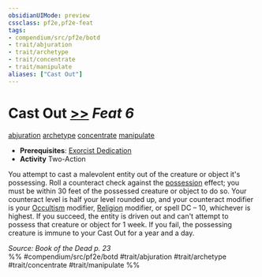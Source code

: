 ```yaml
---
obsidianUIMode: preview
cssclass: pf2e,pf2e-feat
tags:
- compendium/src/pf2e/botd
- trait/abjuration
- trait/archetype
- trait/concentrate
- trait/manipulate
aliases: ["Cast Out"]
---
```

# Cast Out  [>>](../../Rules/core-rulebook/chapter-9-playing-the-game.md#Actions "Two-Action") *Feat 6*  
[abjuration](../../Rules/traits/abjuration.md)  [archetype](../../Rules/traits/archetype.md)  [concentrate](../../Rules/traits/concentrate.md)  [manipulate](../../Rules/traits/manipulate.md)  

- **Prerequisites**: [Exorcist Dedication](exorcist-dedication-botd.md)
- **Activity** Two-Action

You attempt to cast a malevolent entity out of the creature or object it's possessing. Roll a counteract check against the [possession](../../Rules/traits/possession.md) effect; you must be within 30 feet of the possessed creature or object to do so. Your counteract level is half your level rounded up, and your counteract modifier is your [Occultism](../skills.md#Occultism) modifier, [Religion](../skills.md#Religion) modifier, or spell DC – 10, whichever is highest. If you succeed, the entity is driven out and can't attempt to possess that creature or object for 1 week. If you fail, the possessing creature is immune to your Cast Out for a year and a day.

*Source: Book of the Dead p. 23*  
%% #compendium/src/pf2e/botd #trait/abjuration #trait/archetype #trait/concentrate #trait/manipulate %%